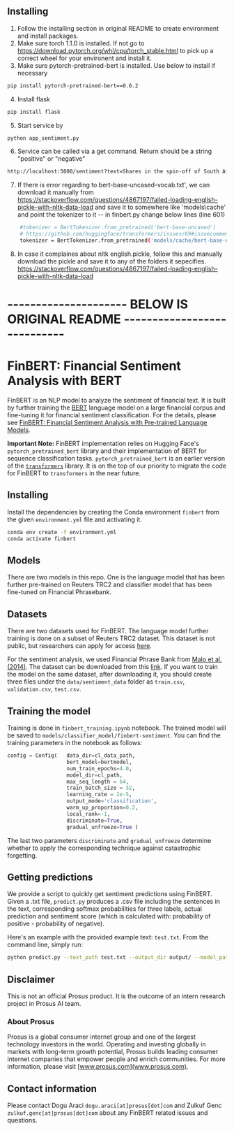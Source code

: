 ## Installing
1. Follow the installing section in original README to create environment and install packages.
2. Make sure torch 1.1.0 is installed. If not go to https://download.pytorch.org/whl/cpu/torch_stable.html 
to pick up a correct wheel for your environent and install it.
3. Make sure pytorch-pretrained-bert is installed. Use below to install if necessary
```bash
pip install pytorch-pretrained-bert==0.6.2
```
4. Install flask
```bash
pip install flask
```
5. Start service by 
```bash
python app_sentiment.py
```
6. Service can be called via a get command. Return should be a string "positive" or "negative"
```bash
http://localhost:5000/sentiment?text=Shares in the spin-off of South African e-commerce group Naspers surged more than 25% in the first minutes of their market debut in Amsterdam on Wednesday. Bob van Dijk, CEO of Naspers and Prosus Group poses at Amsterdam%27s stock exchange, as Prosus begins trading on the Euronext stock exchange in Amsterdam, Netherlands, September 11, 2019. REUTERS/Piroschka van de Wouw Prosus comprises Naspers’ global empire of consumer internet assets, with the jewel in the crown a 31% stake in Chinese tech titan Tencent. There is "way more demand than is even available, so that’s good," said the CEO of Euronext Amsterdam, Maurice van Tilburg. "It’s going to be an interesting hour of trade after opening this morning." Euronext had given an indicative price of 58.70 euros per share for Prosus, implying a market value of 95.3 billion euros ($105 billion). The shares jumped to 76 euros on opening and were trading at 75 euros at 0719 GMT.
```

7. If there is error regarding to bert-base-uncased-vocab.txt', we can download it manually from https://stackoverflow.com/questions/4867197/failed-loading-english-pickle-with-nltk-data-load and save it to somewhere like 'models\cache\' and point the tokenizer to it -- in finbert.py change below lines (line 601)
```bash
    #tokenizer = BertTokenizer.from_pretrained('bert-base-uncased')
    # https://github.com/huggingface/transformers/issues/69#issuecomment-443215315
    tokenizer = BertTokenizer.from_pretrained('models/cache/bert-base-uncased-vocab.txt')
```
8. In case it complaines about nltk english.pickle, follow this and manually download the pickle and save it to any of the folders it sepecifies. https://stackoverflow.com/questions/4867197/failed-loading-english-pickle-with-nltk-data-load

# --------------------- BELOW IS ORIGINAL README ----------------------------

# FinBERT: Financial Sentiment Analysis with BERT

FinBERT is an NLP model to analyze the sentiment of financial text. It is built by further training
 the [BERT](https://arxiv.org/pdf/1810.04805.pdf) language model on a large financial corpus and fine-tuning
  it for financial sentiment classification. For the details, please see 
  [FinBERT: Financial Sentiment Analysis with Pre-trained Language Models](https://arxiv.org/pdf/1908.10063.pdf).

**Important Note:** 
FinBERT implementation relies on Hugging Face's `pytorch_pretrained_bert` library and their implementation of BERT for sequence classification tasks. `pytorch_pretrained_bert` is an earlier version of the [`transformers`](https://github.com/huggingface/transformers) library. It is on the top of our priority to migrate the code for FinBERT to `transformers` in the near future.

## Installing
Install the dependencies by creating the Conda environment `finbert` from the given `environment.yml` file and
 activating it.
```bash
conda env create -f environment.yml
conda activate finbert
```

## Models
There are two models in this repo. One is the language model that has been further pre-trained on Reuters TRC2 and 
classifier model that has been fine-tuned on Financial Phrasebank.

## Datasets
There are two datasets used for FinBERT. The language model further training is done on a subset of Reuters TRC2 
dataset. This dataset is not public, but researchers can apply for access 
[here](https://trec.nist.gov/data/reuters/reuters.html).

For the sentiment analysis, we used Financial Phrase Bank from [Malo et al. (2014)](https://www.researchgate.net/publication/251231107_Good_Debt_or_Bad_Debt_Detecting_Semantic_Orientations_in_Economic_Texts).
 The dataset can be downloaded from this [link](https://www.researchgate.net/profile/Pekka_Malo/publication/251231364_FinancialPhraseBank-v10/data/0c96051eee4fb1d56e000000/FinancialPhraseBank-v10.zip?origin=publication_list).
 If you want to train the model on the same dataset, after downloading it, you should create three files under the 
 `data/sentiment_data` folder as `train.csv`, `validation.csv`, `test.csv`. 

## Training the model
Training is done in `finbert_training.ipynb` notebook. The trained model will
 be saved to `models/classifier_model/finbert-sentiment`. You can find the training parameters in the notebook as follows:
```python
config = Config(   data_dir=cl_data_path,
                   bert_model=bertmodel,
                   num_train_epochs=4.0,
                   model_dir=cl_path,
                   max_seq_length = 64,
                   train_batch_size = 32,
                   learning_rate = 2e-5,
                   output_mode='classification',
                   warm_up_proportion=0.2,
                   local_rank=-1,
                   discriminate=True,
                   gradual_unfreeze=True )
```
The last two parameters `discriminate` and `gradual_unfreeze` determine whether to apply the corresponding technique 
against catastrophic forgetting.

## Getting predictions
We provide a script to quickly get sentiment predictions using FinBERT. Given a .txt file, `predict.py` produces a .csv file including the sentences in the text, corresponding softmax probabilities for three labels, actual prediction and sentiment score (which is calculated with: probability of positive - probability of negative).

Here's an example with the provided example text: `test.txt`. From the command line, simply run:
```bash
python predict.py --text_path test.txt --output_dir output/ --model_path models/classifier_model/finbert-sentiment
```
## Disclaimer
This is not an official Prosus product. It is the outcome of an intern research project in Prosus AI team.
### About Prosus 
Prosus is a global consumer internet group and one of the largest technology investors in the world. Operating and
 investing globally in markets with long-term growth potential, Prosus builds leading consumer internet companies that empower people and enrich communities.
For more information, please visit [www.prosus.com](www.prosus.com).

## Contact information
Please contact Dogu Araci `dogu.araci[at]prosus[dot]com` and Zulkuf Genc `zulkuf.genc[at]prosus[dot]com` about
 any FinBERT related issues and questions.
